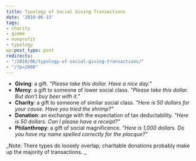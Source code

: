 ```yaml
---
title: Typology of Social Giving Transactions
date: '2010-06-13'
tags:
- charity
- gimme
- nonprofit
- typology
wp:post_type: post
redirects:
- "/2010/06/typology-of-social-giving-transactions/"
- "/?p=2088"
---
```


- **Giving**: a gift. _"Please take this dollar. Have a nice day."_
- **Mercy**: a gift to someone of lower social class. _"Please take this dollar. But don't buy beer with it."_
- **Charity**: a gift to someone of similar social class. _"Here is 50 dollars for your cause. Have you tried the shrimp?"_
- **Donation**: an exchange with the expectation of tax deductability. _"Here is 50 dollars. Can I please have a receipt?"_
- **Philanthropy**: a gift of social magnificence. _"Here is 1,000 dollars. Do you have my name spelled correctly for the placque?"_

_Note: There types do loosely overlap; charitable donations probably make up the majority of transactions. _
